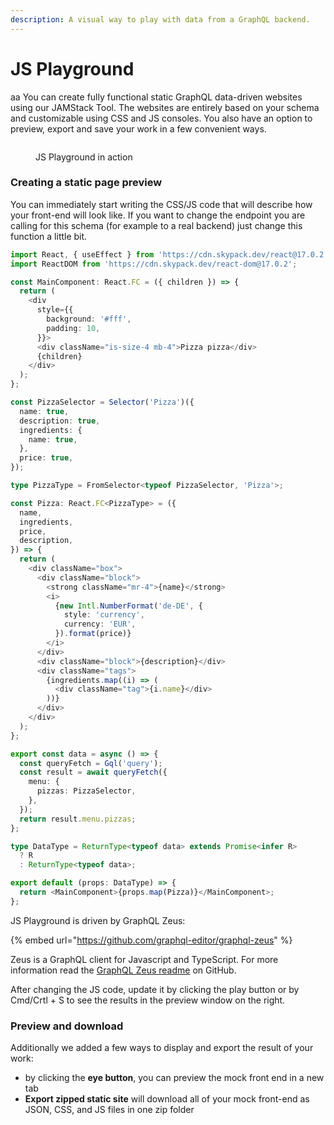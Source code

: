 ```yaml
---
description: A visual way to play with data from a GraphQL backend.
---
```


# JS Playground
aa
You can create fully functional static GraphQL data-driven websites using our JAMStack Tool. The websites are entirely based on your schema and customizable using CSS and JS consoles. You also have an option to preview, export and save your work in a few convenient ways.

<figure><img src="../../.gitbook/assets/jsplayground production.gif" alt=""><figcaption><p>JS Playground in action</p></figcaption></figure>

### Creating a static page preview

You can immediately start writing the CSS/JS code that will describe how your front-end will look like. If you want to change the endpoint you are calling for this schema (for example to a real backend) just change this function a little bit.

```typescript
import React, { useEffect } from 'https://cdn.skypack.dev/react@17.0.2';
import ReactDOM from 'https://cdn.skypack.dev/react-dom@17.0.2';

const MainComponent: React.FC = ({ children }) => {
  return (
    <div
      style={{
        background: '#fff',
        padding: 10,
      }}>
      <div className="is-size-4 mb-4">Pizza pizza</div>
      {children}
    </div>
  );
};

const PizzaSelector = Selector('Pizza')({
  name: true,
  description: true,
  ingredients: {
    name: true,
  },
  price: true,
});

type PizzaType = FromSelector<typeof PizzaSelector, 'Pizza'>;

const Pizza: React.FC<PizzaType> = ({
  name,
  ingredients,
  price,
  description,
}) => {
  return (
    <div className="box">
      <div className="block">
        <strong className="mr-4">{name}</strong>
        <i>
          {new Intl.NumberFormat('de-DE', {
            style: 'currency',
            currency: 'EUR',
          }).format(price)}
        </i>
      </div>
      <div className="block">{description}</div>
      <div className="tags">
        {ingredients.map((i) => (
          <div className="tag">{i.name}</div>
        ))}
      </div>
    </div>
  );
};

export const data = async () => {
  const queryFetch = Gql('query');
  const result = await queryFetch({
    menu: {
      pizzas: PizzaSelector,
    },
  });
  return result.menu.pizzas;
};

type DataType = ReturnType<typeof data> extends Promise<infer R>
  ? R
  : ReturnType<typeof data>;

export default (props: DataType) => {
  return <MainComponent>{props.map(Pizza)}</MainComponent>;
};
```

JS Playground is driven by GraphQL Zeus:

{% embed url="https://github.com/graphql-editor/graphql-zeus" %}

Zeus is a GraphQL client for Javascript and TypeScript. For more information read the [GraphQL Zeus readme](https://github.com/graphql-editor/graphql-zeus) on GitHub.

After changing the JS code, update it by clicking the play button or by Cmd/Crtl + S to see the results in the preview window on the right.

### Preview and download&#x20;

Additionally we added a few ways to display and export the result of your work:

- by clicking the **eye button**, you can preview the mock front end in a new tab
- **Export zipped static site** will download all of your mock front-end as JSON, CSS, and JS files in one zip folder
